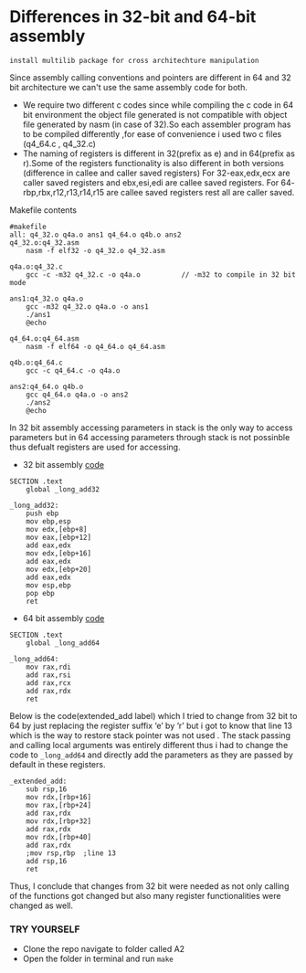 # Differences in 32-bit and 64-bit assembly
`install multilib package for cross architechture manipulation`

Since assembly calling conventions and pointers are different in 64 and 32
bit architecture we can't use the same assembly code for both.
- We require two different c codes since while compiling the c code in
64 bit environment the object file generated is not compatible with
object file generated by nasm (in case of 32).So each assembler
program has to be compiled differently ,for ease of convenience i
used two c files (q4_64.c , q4_32.c)
- The naming of registers is different in 32(prefix as e) and in 64(prefix
as r).Some of the registers functionality is also different in both
versions (difference in callee and caller saved registers)
For 32-eax,edx,ecx are caller saved registers and ebx,esi,edi are
callee saved registers.
For 64- rbp,rbx,r12,r13,r14,r15 are callee saved registers rest all
are caller saved.

Makefile contents
```
#makefile
all: q4_32.o q4a.o ans1 q4_64.o q4b.o ans2
q4_32.o:q4_32.asm
	nasm -f elf32 -o q4_32.o q4_32.asm

q4a.o:q4_32.c
	gcc -c -m32 q4_32.c -o q4a.o          // -m32 to compile in 32 bit mode

ans1:q4_32.o q4a.o
	gcc -m32 q4_32.o q4a.o -o ans1
	./ans1
	@echo

q4_64.o:q4_64.asm
	nasm -f elf64 -o q4_64.o q4_64.asm

q4b.o:q4_64.c
	gcc -c q4_64.c -o q4a.o

ans2:q4_64.o q4b.o
	gcc q4_64.o q4a.o -o ans2
	./ans2
	@echo
```
In 32 bit assembly accessing parameters in stack is the only way to access parameters but in 64
accessing parameters through stack is not possinble thus defualt registers are used for
accessing.

- 32 bit assembly [code](Just_beginner_things/A2/q4_32.asm)
```
SECTION .text
	global _long_add32
       
_long_add32: 	
	push ebp
	mov ebp,esp
	mov edx,[ebp+8]
	mov eax,[ebp+12]
	add eax,edx
	mov edx,[ebp+16]
	add eax,edx
	mov edx,[ebp+20]
	add eax,edx
	mov esp,ebp
	pop ebp
	ret
```
- 64 bit assembly [code](Just_beginner_things/A2/q4_64.asm)
```
SECTION .text
	global _long_add64
  
_long_add64:
	mov rax,rdi
	add rax,rsi
	add rax,rcx
	add rax,rdx
	ret 
```

Below is the code(extended_add label) which I tried to change from 32 bit
to 64 by just replacing the register suffix ‘e’ by ‘r’ but i got to know that line
13 which is the way to restore stack pointer was not used .
The stack passing and calling local arguments was entirely different thus i
had to change the code to `_long_add64` and directly add the parameters as
they are passed by default in these registers.
```
_extended_add:
	sub rsp,16
	mov rdx,[rbp+16]
	mov rax,[rbp+24]
	add rax,rdx
	mov rdx,[rbp+32]
	add rax,rdx
	mov rdx,[rbp+40]
	add rax,rdx
	;mov rsp,rbp  ;line 13
	add rsp,16
	ret
```  

Thus, I conclude that changes from 32 bit were needed as not only calling
of the functions got changed but also many register functionalities were
changed as well.

### TRY YOURSELF
- Clone the repo navigate to folder called A2
- Open the folder in terminal and run `make`

